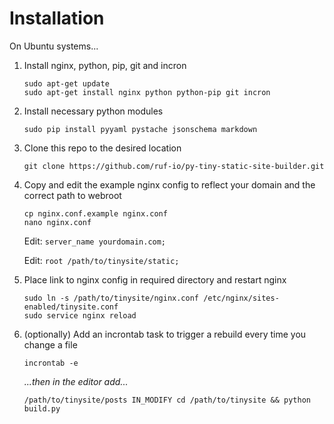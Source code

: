 # Installation

On Ubuntu systems...

1. Install nginx, python, pip, git and incron

   ```
   sudo apt-get update
   sudo apt-get install nginx python python-pip git incron
   ```

2. Install necessary python modules

   ```
   sudo pip install pyyaml pystache jsonschema markdown
   ```

3. Clone this repo to the desired location

   ```
   git clone https://github.com/ruf-io/py-tiny-static-site-builder.git
   ```

4. Copy and edit the  example nginx config to reflect your domain and the correct path to webroot

   ```
   cp nginx.conf.example nginx.conf
   nano nginx.conf
   ```

   Edit: `server_name yourdomain.com;`

   Edit: `root /path/to/tinysite/static;`

5. Place link to nginx config in required directory and restart nginx

   ```
   sudo ln -s /path/to/tinysite/nginx.conf /etc/nginx/sites-enabled/tinysite.conf
   sudo service nginx reload
   ```

6. (optionally) Add an incrontab task to trigger a rebuild every time you change a file

   ```
   incrontab -e
   ```

   _...then in the editor add..._

   ```
   /path/to/tinysite/posts IN_MODIFY cd /path/to/tinysite && python build.py
   ```
